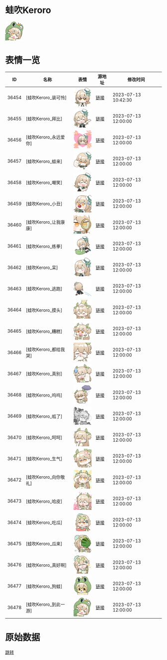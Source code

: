 # 蛙吹Keroro

<img src="./cover.png" height="60" alt="cover" />

# 表情一览

|ID|名称|表情|源地址|修改时间|
|----|----|----|----|----|
|36454|[蛙吹Keroro_装可怜]|<img src="./pic/036454_%5B蛙吹Keroro_装可怜%5D.png" height="60" alt="装可怜"/>|[链接](https://i0.hdslb.com/bfs/garb/8d6f5312f8128d8e8c4a5a213eb91eb2f90cca7f.png)|2023-07-13 10:42:30|
|36455|[蛙吹Keroro_拜比]|<img src="./pic/036455_%5B蛙吹Keroro_拜比%5D.png" height="60" alt="拜比"/>|[链接](https://i0.hdslb.com/bfs/garb/ad1d8d211a80e628aa95f1b61ce8138a6650b38c.png)|2023-07-13 12:00:00|
|36456|[蛙吹Keroro_永远爱你]|<img src="./pic/036456_%5B蛙吹Keroro_永远爱你%5D.png" height="60" alt="永远爱你"/>|[链接](https://i0.hdslb.com/bfs/garb/5dc74f687dcad3107b164601df3b767f6b90c273.png)|2023-07-13 12:00:00|
|36457|[蛙吹Keroro_蛙来]|<img src="./pic/036457_%5B蛙吹Keroro_蛙来%5D.png" height="60" alt="蛙来"/>|[链接](https://i0.hdslb.com/bfs/garb/fb8488cfc3ed290d0c1c85f6b94571c1b8c6a6fb.png)|2023-07-13 12:00:00|
|36458|[蛙吹Keroro_嘲笑]|<img src="./pic/036458_%5B蛙吹Keroro_嘲笑%5D.png" height="60" alt="嘲笑"/>|[链接](https://i0.hdslb.com/bfs/garb/c446ca0103f1ff84381709d96f59f9ccbddc5ee6.png)|2023-07-13 12:00:00|
|36459|[蛙吹Keroro_小丑]|<img src="./pic/036459_%5B蛙吹Keroro_小丑%5D.png" height="60" alt="小丑"/>|[链接](https://i0.hdslb.com/bfs/garb/67a0517f92701007d4afb4b45152e890004bc1a3.png)|2023-07-13 12:00:00|
|36460|[蛙吹Keroro_让我康康]|<img src="./pic/036460_%5B蛙吹Keroro_让我康康%5D.png" height="60" alt="让我康康"/>|[链接](https://i0.hdslb.com/bfs/garb/3431155e864d522898bfd3186bc525e73b671aa6.png)|2023-07-13 12:00:00|
|36461|[蛙吹Keroro_练拳]|<img src="./pic/036461_%5B蛙吹Keroro_练拳%5D.png" height="60" alt="练拳"/>|[链接](https://i0.hdslb.com/bfs/garb/7b1964a89d8d48e9e9d8a19a674c304bf9f37b9f.png)|2023-07-13 12:00:00|
|36462|[蛙吹Keroro_呆]|<img src="./pic/036462_%5B蛙吹Keroro_呆%5D.png" height="60" alt="呆"/>|[链接](https://i0.hdslb.com/bfs/garb/ebdd755dcb080300a753b0b6a0bd7b90d104646a.png)|2023-07-13 12:00:00|
|36463|[蛙吹Keroro_逃跑]|<img src="./pic/036463_%5B蛙吹Keroro_逃跑%5D.png" height="60" alt="逃跑"/>|[链接](https://i0.hdslb.com/bfs/garb/0dce141171972ca6c45d13036476a6e0ebb39bfa.png)|2023-07-13 12:00:00|
|36464|[蛙吹Keroro_摸头]|<img src="./pic/036464_%5B蛙吹Keroro_摸头%5D.png" height="60" alt="摸头"/>|[链接](https://i0.hdslb.com/bfs/garb/2fd87dfd7696046460c005c92b8a09e21d8ba275.png)|2023-07-13 12:00:00|
|36465|[蛙吹Keroro_糟糕]|<img src="./pic/036465_%5B蛙吹Keroro_糟糕%5D.png" height="60" alt="糟糕"/>|[链接](https://i0.hdslb.com/bfs/garb/f61522bc83744718e7b82022fb3c8a2bde76cfaa.png)|2023-07-13 12:00:00|
|36466|[蛙吹Keroro_都给我哭]|<img src="./pic/036466_%5B蛙吹Keroro_都给我哭%5D.png" height="60" alt="都给我哭"/>|[链接](https://i0.hdslb.com/bfs/garb/2e7ec6e6228bf8f27338d3665f8625c1ae7454c7.png)|2023-07-13 12:00:00|
|36467|[蛙吹Keroro_真别]|<img src="./pic/036467_%5B蛙吹Keroro_真别%5D.png" height="60" alt="真别"/>|[链接](https://i0.hdslb.com/bfs/garb/8fc64076e31987d4e70c93b0c5db152e101b06ec.png)|2023-07-13 12:00:00|
|36468|[蛙吹Keroro_呜呜]|<img src="./pic/036468_%5B蛙吹Keroro_呜呜%5D.png" height="60" alt="呜呜"/>|[链接](https://i0.hdslb.com/bfs/garb/706a0402eb7dec083dc4842d88a935e128fcc953.png)|2023-07-13 12:00:00|
|36469|[蛙吹Keroro_呱了]|<img src="./pic/036469_%5B蛙吹Keroro_呱了%5D.png" height="60" alt="呱了"/>|[链接](https://i0.hdslb.com/bfs/garb/fee637799d861544b3f6c147d66e15895afe45df.png)|2023-07-13 12:00:00|
|36470|[蛙吹Keroro_呵呵]|<img src="./pic/036470_%5B蛙吹Keroro_呵呵%5D.png" height="60" alt="呵呵"/>|[链接](https://i0.hdslb.com/bfs/garb/2608960be809d9875b47b495f4f762c0dd6eedf1.png)|2023-07-13 12:00:00|
|36471|[蛙吹Keroro_生气]|<img src="./pic/036471_%5B蛙吹Keroro_生气%5D.png" height="60" alt="生气"/>|[链接](https://i0.hdslb.com/bfs/garb/f047afe3aafa375ef222468627e27aef47fa996b.png)|2023-07-13 12:00:00|
|36472|[蛙吹Keroro_向你敬礼]|<img src="./pic/036472_%5B蛙吹Keroro_向你敬礼%5D.png" height="60" alt="向你敬礼"/>|[链接](https://i0.hdslb.com/bfs/garb/a4a3d0fd99c7a2d46b110881b23db1921370a299.png)|2023-07-13 12:00:00|
|36473|[蛙吹Keroro_哈皮]|<img src="./pic/036473_%5B蛙吹Keroro_哈皮%5D.png" height="60" alt="哈皮"/>|[链接](https://i0.hdslb.com/bfs/garb/f6ba308b37273ef99903a1fae7a12798b6992ece.png)|2023-07-13 12:00:00|
|36474|[蛙吹Keroro_吃瓜]|<img src="./pic/036474_%5B蛙吹Keroro_吃瓜%5D.png" height="60" alt="吃瓜"/>|[链接](https://i0.hdslb.com/bfs/garb/d278a44c06b1cfed725947e89c281860d050fa4e.png)|2023-07-13 12:00:00|
|36475|[蛙吹Keroro_瓜来]|<img src="./pic/036475_%5B蛙吹Keroro_瓜来%5D.png" height="60" alt="瓜来"/>|[链接](https://i0.hdslb.com/bfs/garb/5b67046a0c9b44ab5d8f0450585dc7bf2eaf863d.png)|2023-07-13 12:00:00|
|36476|[蛙吹Keroro_真好啊]|<img src="./pic/036476_%5B蛙吹Keroro_真好啊%5D.png" height="60" alt="真好啊"/>|[链接](https://i0.hdslb.com/bfs/garb/2651fd190bbda9515308989816907a1aec95a23a.png)|2023-07-13 12:00:00|
|36477|[蛙吹Keroro_狗蛙]|<img src="./pic/036477_%5B蛙吹Keroro_狗蛙%5D.png" height="60" alt="狗蛙"/>|[链接](https://i0.hdslb.com/bfs/garb/69c508dfd7af7b66777015f3036bedaab03de950.png)|2023-07-13 12:00:00|
|36478|[蛙吹Keroro_到此一游]|<img src="./pic/036478_%5B蛙吹Keroro_到此一游%5D.png" height="60" alt="到此一游"/>|[链接](https://i0.hdslb.com/bfs/garb/87c31f8cd20f51ef446b97ecf17ff63f456548af.png)|2023-07-13 12:00:00|

# 原始数据

[跳转](./raw.json)

